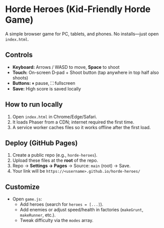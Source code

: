 # Horde Heroes (Kid-Friendly Horde Game)

A simple browser game for PC, tablets, and phones. No installs—just open `index.html`.

## Controls
- **Keyboard:** Arrows / WASD to move, **Space** to shoot
- **Touch:** On-screen D‑pad + Shoot button (tap anywhere in top half also shoots)
- **Buttons:** ⏸ pause, ⛶ fullscreen
- **Save:** High score is saved locally

## How to run locally
1. Open `index.html` in Chrome/Edge/Safari.
2. It loads Phaser from a CDN; internet required the first time.
3. A service worker caches files so it works offline after the first load.

## Deploy (GitHub Pages)
1. Create a public repo (e.g., `horde-heroes`).
2. Upload these files at the **root** of the repo.
3. Repo → **Settings → Pages** → Source: `main` (root) → Save.
4. Your link will be `https://<username>.github.io/horde-heroes/`

## Customize
- Open `game.js`:
  - Add heroes (search for `heroes = [...]`).
  - Add enemies or adjust speed/health in factories (`makeGrunt`, `makeRunner`, etc.).
  - Tweak difficulty via the `modes` array.
